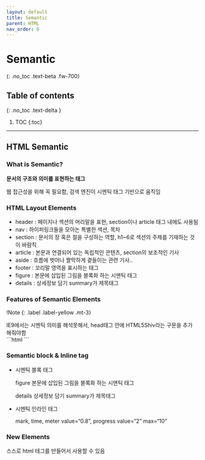```yaml
---
layout: default
title: Semantic
parent: HTML
nav_order: 6
---
```


# Semantic
{: .no_toc .text-beta .fw-700}

## Table of contents
{: .no_toc .text-delta }

1. TOC
{:toc}

---

## HTML Semantic

### What is Semantic?

**문서의 구조와 의미를 표현하는 태그**

웹 접근성을 위해 꼭 필요함, 검색 엔진이 시멘틱 태그 기반으로 움직임

### HTML Layout Elements

* header : 페이지나 섹션의 머리말을 표현, section이나 article 태그 내에도 사용됨
* nav : 하이퍼링크들을 모아논 특별한 섹션, 목차
* section : 문서의 장 혹은 절을 구성하는 역할, h1~6로 섹션의 주제를 기재하는 것이 바람직 
* article : 본문과 연결되어 있는 독립적인 콘텐츠, section의 보조적인 기사
* aside : 흐름에 벗어나 짤막하게 곁들이는 관련 기사.. 
* footer : 꼬리말 영역을 표시하는 태그 
* figure : 본문에 삽입된 그림을 블록화 하는 시맨틱 태그
* details : 상세정보 담기 summary가 제목태그

### Features of Semantic Elements

!Note
{: .label .label-yellow .mt-3}
<div class="code-example" markdown="1">
IE9에서는 시멘틱 의미를 해석못해서, head태그 안에 HTML5Shiv라는 구문을 추가 해줘야함 
</div>
```html
<!--[if lt IE 9]>
    <script src="/js/html5shiv.js"></script>
<![endif]-->
```

### Semantic block & Inline tag

* 시멘틱 블록 태그

    figure	본문에 삽입된 그림을 블록화 하는 시맨틱 태그
    
    details	상세정보 담기 summary가 제목태그
 
* 시멘틱 인라인 태그

    mark, time, meter value=“0.8”, progress value=“2” max=“10”



### New Elements

스스로 html 테그를 만들어서 사용할 수 있음
